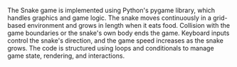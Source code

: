 The Snake game is implemented using Python's pygame library, which handles graphics and game logic. The snake moves continuously in a grid-based environment and grows in length when it eats food. Collision with the game boundaries or the snake's own body ends the game. Keyboard inputs control the snake's direction, and the game speed increases as the snake grows. The code is structured using loops and conditionals to manage game state, rendering, and interactions.
